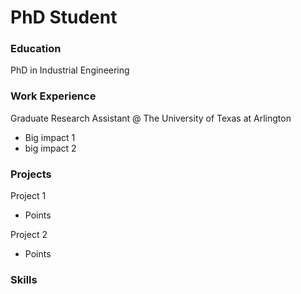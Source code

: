 # PhD Student

### Education
PhD in Industrial Engineering

### Work Experience
Graduate Research Assistant @ The University of Texas at Arlington
- Big impact 1
- big impact 2

### Projects
Project 1
- Points

Project 2
- Points 

### Skills
